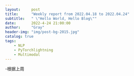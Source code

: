 ```yaml
---
layout:     post
title:      "Weekly report from 2022.04.18 to 2022.04.24"
subtitle:   " \"Hello World, Hello Blog\""
date:       2022-4-24 21:00:00
author:     "Gray"
header-img: "img/post-bg-2015.jpg"
catalog: true
tags:
    - NLP
    - PyTorchlightning
    - Multimodal
---
```


-根据上周

